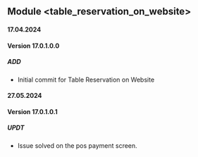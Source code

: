 ## Module <table_reservation_on_website>

####  17.04.2024
#### Version 17.0.1.0.0
##### ADD
- Initial commit for Table Reservation on Website

####  27.05.2024
#### Version 17.0.1.0.1
##### UPDT
- Issue solved on the pos payment screen.